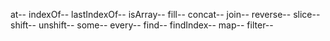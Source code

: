 at--
indexOf--
lastIndexOf--
isArray--
fill--
concat--
join--
reverse--
slice--
shift--
unshift--
some--
every--
find--
findIndex--
map--
filter--